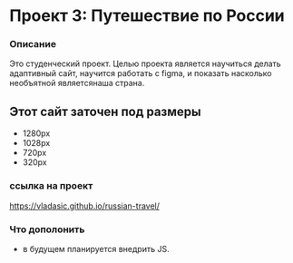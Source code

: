 # Проект 3: Путешествие по России

### Описание
Это студенческий проект. Целью проекта является научиться делать адаптивный сайт, научится работать с figma, и показать насколько необъятной являетсянаша страна. 

## Этот сайт заточен под размеры
* 1280px
* 1028px
* 720px
* 320px
### ссылка на проект
 https://vladasic.github.io/russian-travel/
### Что дополонить

* в будущем планируется внедрить JS.

